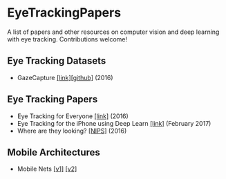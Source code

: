 # EyeTrackingPapers
A list of papers and other resources on computer vision and deep learning with eye tracking. Contributions welcome!

## Eye Tracking Datasets
- GazeCapture [[link]](http://gazecapture.csail.mit.edu)[[github]](https://github.com/CSAILVision/GazeCapture) (2016)

## Eye Tracking Papers
- Eye Tracking for Everyone [[link]](http://gazecapture.csail.mit.edu/cvpr2016_gazecapture.pdf) (2016)
- Eye Tracking for the iPhone using Deep Learn [[link]](https://dspace.mit.edu/bitstream/handle/1721.1/113142/1017990444-MIT.pdf?sequence=1) (February 2017)
- Where are they looking? [[NIPS]](https://papers.nips.cc/paper/5848-where-are-they-looking.pdf) (2016)

## Mobile Architectures
- Mobile Nets [[v1]](https://arxiv.org/pdf/1704.04861.pdf) [[v2]](https://arxiv.org/pdf/1801.04381.pdf)
